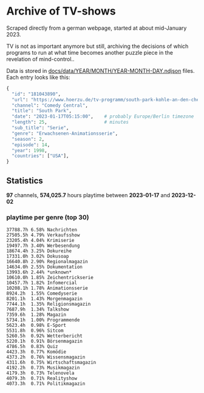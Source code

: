 # Archive of TV-shows

Scraped directly from a german webpage, started at about mid-January 2023.

TV is not as important anymore but still, archiving the decisions of which programs to run at what time
becomes another puzzle piece in the revelation of mind-control.. 

Data is stored in [docs/data/YEAR/MONTH/YEAR-MONTH-DAY.ndjson](docs/data/) files. 
Each entry looks like this:

```python
{
  "id": "181043890", 
  "url": "https://www.hoerzu.de/tv-programm/south-park-kohle-an-den-chefkoch/bid_181043890/", 
  "channel": "Comedy Central", 
  "title": "South Park", 
  "date": "2023-01-17T05:15:00",    # probably Europe/Berlin timezone 
  "length": 25,                     # minutes 
  "sub_title": "Serie", 
  "genre": "Erwachsenen-Animationsserie", 
  "season": 2, 
  "episode": 14, 
  "year": 1998, 
  "countries": ["USA"],
}
```

## Statistics

**97** channels, **574,025.7** hours playtime between **2023-01-17** and **2023-12-02**


### playtime per genre (top 30)

    37788.7h 6.58% Nachrichten
    27505.5h 4.79% Verkaufsshow
    23205.4h 4.04% Krimiserie
    19497.7h 3.40% Werbesendung
    18674.4h 3.25% Dokureihe
    17331.0h 3.02% Dokusoap
    16640.8h 2.90% Regionalmagazin
    14634.0h 2.55% Dokumentation
    13993.6h 2.44% *unknown*
    10610.0h 1.85% Zeichentrickserie
    10457.7h 1.82% Infomercial
    10208.1h 1.78% Animationsserie
    8924.2h  1.55% Comedyserie
    8201.1h  1.43% Morgenmagazin
    7744.1h  1.35% Religionsmagazin
    7687.9h  1.34% Talkshow
    7359.6h  1.28% Magazin
    5734.1h  1.00% Programmende
    5623.4h  0.98% E-Sport
    5531.8h  0.96% Sitcom
    5260.5h  0.92% Wetterbericht
    5220.1h  0.91% Börsenmagazin
    4786.5h  0.83% Quiz
    4423.3h  0.77% Komödie
    4373.2h  0.76% Wissensmagazin
    4311.6h  0.75% Wirtschaftsmagazin
    4192.2h  0.73% Musikmagazin
    4179.3h  0.73% Telenovela
    4079.3h  0.71% Realityshow
    4073.3h  0.71% Politikmagazin
